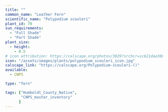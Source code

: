 ```yaml
---
title: ""
common_name: "Leather Fern"
scientific_name: "Polypodium scouleri"
plant_id: 70
sun_requirements:
  - "Full Shade"
  - "Part Shade"
plant_size:
  - height: 
    - 0.5
# icon attribution: https://calscape.org/photos/3029?srchcr=sc621dae3863611 
icon: "/assets/images/plants/polypodium_scouleri_icon.jpg" 
calscape_link: "https://calscape.org/Polypodium-scouleri-()"
available: 
  - CNPS

type: "fern"

tags: ["Humboldt_County_Native",
       "CNPS_master_inventory"
      ]
---
```


